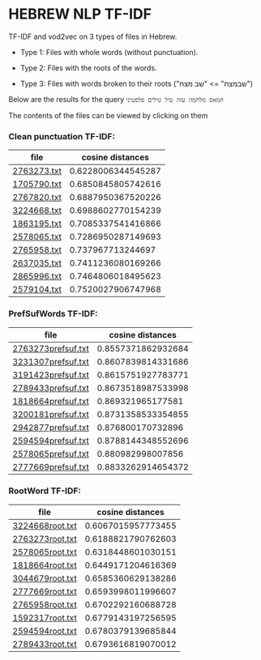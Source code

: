 # HEBREW NLP TF-IDF

TF-IDF and vod2vec on 3 types of files in Hebrew.

* Type 1: Files with whole words (without punctuation).

* Type 2: Files with the roots of the words.

* Type 3: Files with words broken to their roots ("שבמצח" => "שב מצח")

Below are the results for the query
`חמאס מלחמה עזה טיל טילים פלסטיני`

The contents of the files can be viewed by clicking on them

### Clean punctuation TF-IDF:

| file | cosine distances |
| ------------- | ------------- |
| [2763273.txt](docs/Clean_Punctuation/2763273.txt)|0.6228006344545287|
| [1705790.txt](docs/Clean_Punctuation/1705790.txt)|0.6850845805742616|
| [2767820.txt](docs/Clean_Punctuation/2767820.txt)|0.6887950367520226|
| [3224668.txt](docs/Clean_Punctuation/3224668.txt)|0.6988602770154239|
| [1863195.txt](docs/Clean_Punctuation/1863195.txt)|0.7085337541416866|
| [2578065.txt](docs/Clean_Punctuation/2578065.txt)|0.7286950287149693|
| [2765958.txt](docs/Clean_Punctuation/2765958.txt)|0.737967713244697|
| [2637035.txt](docs/Clean_Punctuation/2637035.txt)|0.7411236080169266|
| [2865996.txt](docs/Clean_Punctuation/2865996.txt)|0.7464806018495623|
| [2579104.txt](docs/Clean_Punctuation/2579104.txt)|0.7520027906747968|

### PrefSufWords TF-IDF:

| file | cosine distances |
| ------------- | ------------- |
| [2763273prefsuf.txt](docs/Clean_Punctuation/2763273prefsuf.txt)|0.8557371862932684|
| [3231307prefsuf.txt](docs/Clean_Punctuation/3231307prefsuf.txt)|0.8607839814331686|
| [3191423prefsuf.txt](docs/Clean_Punctuation/3191423prefsuf.txt)|0.8615751927783771|
| [2789433prefsuf.txt](docs/Clean_Punctuation/2789433prefsuf.txt)|0.8673518987533998|
| [1818664prefsuf.txt](docs/Clean_Punctuation/1818664prefsuf.txt)|0.869321965177581|
| [3200181prefsuf.txt](docs/Clean_Punctuation/3200181prefsuf.txt)|0.8731358533354855|
| [2942877prefsuf.txt](docs/Clean_Punctuation/2942877prefsuf.txt)|0.876800170732896|
| [2594594prefsuf.txt](docs/Clean_Punctuation/2594594prefsuf.txt)|0.8788144348552696|
| [2578065prefsuf.txt](docs/Clean_Punctuation/2578065prefsuf.txt)|0.880982998007856|
| [2777669prefsuf.txt](docs/Clean_Punctuation/2777669prefsuf.txt)|0.8833262914654372|

### RootWord TF-IDF:

| file | cosine distances |
| ------------- | ------------- |
| [3224668root.txt](docs/Clean_Punctuation/3224668root.txt)|0.6067015957773455|
| [2763273root.txt](docs/Clean_Punctuation/2763273root.txt)|0.6188821790762603|
| [2578065root.txt](docs/Clean_Punctuation/2578065root.txt)|0.6318448601030151|
| [1818664root.txt](docs/Clean_Punctuation/1818664root.txt)|0.6449171204616369|
| [3044679root.txt](docs/Clean_Punctuation/3044679root.txt)|0.6585360629138286|
| [2777669root.txt](docs/Clean_Punctuation/2777669root.txt)|0.6593998011996607|
| [2765958root.txt](docs/Clean_Punctuation/2765958root.txt)|0.6702292160688728|
| [1592317root.txt](docs/Clean_Punctuation/1592317root.txt)|0.6779143197256595|
| [2594594root.txt](docs/Clean_Punctuation/2594594root.txt)|0.6780379139685844|
| [2789433root.txt](docs/Clean_Punctuation/2789433root.txt)|0.6793616819070012|